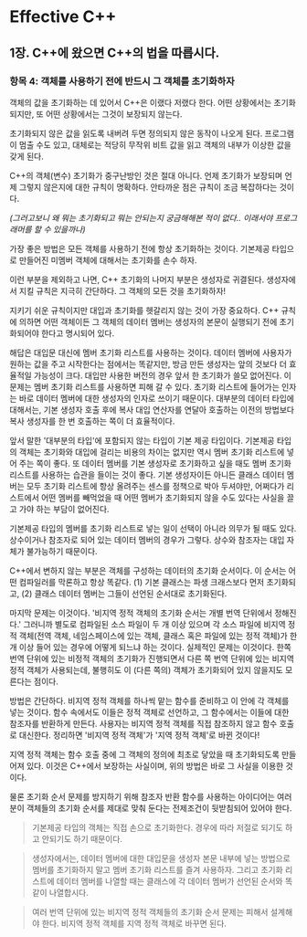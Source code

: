 # Effective C++
## 1장. C++에 왔으면 C++의 법을 따릅시다.
### 항목 4: 객체를 사용하기 전에 반드시 그 객체를 초기화하자

객체의 값을 초기화하는 데 있어서 C++은 이랬다 저랬다 한다. 어떤 상황에서는 초기화되지만, 또 어떤 상황에서는 그것이 보장되지 않는다.

초기화되지 않은 값을 읽도록 내버려 두면 정의되지 않은 동작이 나오게 된다. 프로그램이 멈출 수도 있고, 대체로는 적당히 무작위 비트 값을 읽고 객체의 내부가 이상한 값을 갖게 된다.

C++의 객체(변수) 초기화가 중구난방인 것은 절대 아니다. 언제 초기화가 보장되며 언제 그렇지 않은지에 대한 규칙이 명확하다. 안타까운 점은 규칙이 조금 복잡하다는 것이다.

_(그러고보니 왜 뭐는 초기화되고 뭐는 안되는지 궁금해해본 적이 없다.. 이래서야 프로그래머를 할 수 있을까나)_

가장 좋은 방법은 모든 객체를 사용하기 전에 항상 초기화하는 것이다. 기본제공 타입으로 만들어진 미멤버 객체에 대해서는 초기화를 손수 하자.

이런 부분을 제외하고 나면, C++ 초기화의 나머지 부분은 생성자로 귀결된다. 생성자에서 지킬 규칙은 지극히 간단하다. 그 객체의 모든 것을 초기화하자!

지키기 쉬운 규칙이지만 대입과 초기화를 헷갈리지 않는 것이 가장 중요하다. C++ 규칙에 의하면 어떤 객체이든 그 객체의 데이터 멤버는 생성자의 본문이 실행되기 전에 초기화되어야 한다고 명시되어 있다. 

해답은 대입문 대신에 멤버 초기화 리스트를 사용하는 것이다. 데이터 멤버에 사용자가 원하는 값을 주고 시작한다는 점에서는 똑같지만, 방금 만든 생성자는 앞의 것보다 더 효율적일 가능성이 크다. 대입만 사용한 버전의 경우 앞서 한 초기화가 쓸모 없어진다. 이 문제는 멤버 초기화 리스트를 사용하면 피해 갈 수 있다. 초기화 리스트에 들어가는 인자는 바로 데이터 멤버에 대한 생성자의 인자로 쓰이기 때문이다. 대부분의 데이터 타입에 대해서는, 기본 생성자 호출 후에 복사 대입 연산자를 연달아 호출하는 이전의 방법보다 복사 생성자를 한 번 호출하는 쪽이 더 효율적이다.

앞서 말한 '대부분의 타입'에 포함되지 않는 타입이 기본 제공 타입이다. 기본제공 타입의 객체는 초기화와 대입에 걸리는 비용의 차이는 없지만 역시 멤버 초기화 리스트에 넣어 주는 쪽이 좋다. 또 데이터 멤버를 기본 생성자로 초기화하고 싶을 때도 멤버 초기화 리스트를 사용하는 습관을 들이는 것이 좋다. 기본 생성자이든 아니든 클래스 데이터 멤버는 모두 초기화 리스트에 항상 올려주는 센스를 정책으로 박아 두셔야만, 어쩌다가 리스트에서 어떤 멤버를 빼먹었을 때 어떤 멤버가 초기화되지 않을 수도 있다는 사실을 끌고 가야 하는 부담이 없어진다.

기본제공 타입의 멤버를 초기화 리스트로 넣는 일이 선택이 아니라 의무가 될 때도 있다. 상수이거나 참조자로 되어 있는 데이터 멤버의 경우가 그렇다. 상수와 참조자는 대입 자체가 불가능하기 때문이다.

C++에서 변하지 않는 부분은 객체를 구성하는 데이터의 초기화 순서이다. 이 순서는 어떤 컴파일러를 막론하고 항상 똑같다. (1) 기본 클래스는 파생 크래스보다 먼저 초기화되고, (2) 클래스 데이터 멤버는 그들이 선언된 순서대로 초기화된다.

마지막 문제는 이것이다. '비지역 정적 객체의 초기화 순서는 개별 번역 단위에서 정해진다.' 그러니까 별도로 컴파일된 소스 파일이 두 개 이상 있으며 각 소스 파일에 비지역 정적 객체(전역 객체, 네임스페이스에 있는 객체, 클래스 혹은 파일에 있는 정적 객체)가 한 개 이상 들어 있는 경우에 어떻게 되느냐 하는 것이다. 실제적인 문제는 이것이다. 한쪽 번역 단위에 있는 비정적 객체의 초기화가 진행되면서 다른 쪽 번역 단위에 있는 비지역 정적 객체가 사용되는데, 불행히도 이 (다른 쪽의) 객체가 초기화되어 있지 않을지도 모른다는 점이다.

방법은 간단하다. 비지역 정적 객체를 하나씩 맡는 함수를 준비하고 이 안에 각 객체를 넣는 것이다. 함수 속에서도 이들은 정적 객체로 선언하고, 그 함수에서는 이들에 대한 참조자를 반환하게 만든다. 사용자는 비지역 정적 객체를 직접 참조하지 않고 함수 호출로 대신한다. 정리하면 '비지역 정적 객체'가 '지역 정적 객체'로 바뀐 것이다!

지역 정적 객체는 함수 호출 중에 그 객체의 정의에 최초로 닿았을 때 초기화되도록 만들어져 있다. 이것은 C++에서 보장하는 사실이며, 위의 방법은 바로 그 사실을 이용한 것이다. 

물론 초기화 순서 문제를 방지하기 위해 참조자 반환 함수를 사용하는 아이디어는 여러분이 객체들의 초기화 순서를 제대로 맞춰 둔다는 전제조건이 뒷받침되어 있어야 한다.

> 기본제공 타입의 객체는 직접 손으로 초기화한다. 경우에 따라 저절로 되기도 하고 안되기도 하기 때문이다.

> 생성자에서는, 데이터 멤버에 대한 대입문을 생성자 본문 내부에 넣는 방법으로 멤버를 초기화하지 말고 멤버 초기화 리스트를 즐겨 사용하자. 그리고 초기화 리스트에 데이터 멤버를 나열할 때는 클래스에 각 데이터 멤버가 선언된 순서와 똑같이 나열합시다.

> 여러 번역 단위에 있는 비지역 정적 객체들의 초기화 순서 문제는 피해서 설계해야 한다. 비지역 정적 객체를 지역 정적 객체로 바꾸면 된다.